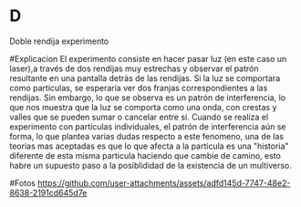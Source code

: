 # D
Doble rendija experimento


#Explicacion
El experimento consiste en hacer pasar luz  (en este caso un laser),a través de dos rendijas muy estrechas y observar el patrón resultante en una pantalla detrás de las rendijas. Si la luz se comportara como partículas, se esperaría ver dos franjas correspondientes a las rendijas. Sin embargo, lo que se observa es un patrón de interferencia, lo que nos muestra  que la luz se comporta como una onda, con crestas y valles que se pueden sumar o cancelar entre sí. Cuando se realiza el experimento con partículas individuales, el patrón de interferencia aún se forma, lo que plantea varias dudas respecto a este fenomeno, una de las teorias mas aceptadas es que lo que afecta a la particula es una "historia" diferente de esta misma particula haciendo que cambie de camino, esto habre un supuesto paso a la posiblididad de la existencia de un multiverso.


#Fotos 
https://github.com/user-attachments/assets/adfd145d-7747-48e2-8638-2191cd645d7e

